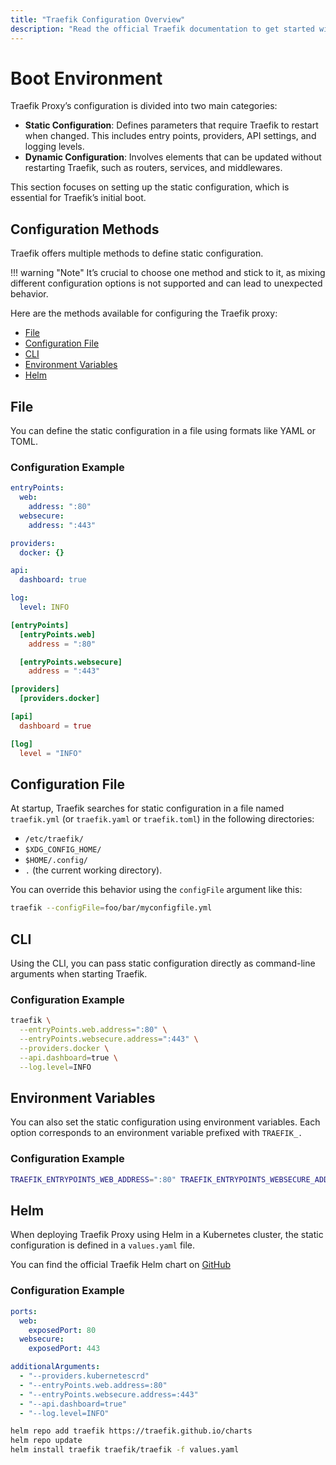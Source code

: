 ```yaml
---
title: "Traefik Configuration Overview"
description: "Read the official Traefik documentation to get started with configuring the Traefik Proxy."
---
```


# Boot Environment

Traefik Proxy’s configuration is divided into two main categories:

- **Static Configuration**: Defines parameters that require Traefik to restart when changed. This includes entry points, providers, API settings, and logging levels.
- **Dynamic Configuration**: Involves elements that can be updated without restarting Traefik, such as routers, services, and middlewares.

This section focuses on setting up the static configuration, which is essential for Traefik’s initial boot.

## Configuration Methods

Traefik offers multiple methods to define static configuration. 

!!! warning "Note"
    It’s crucial to choose one method and stick to it, as mixing different configuration options is not supported and can lead to unexpected behavior.

Here are the methods available for configuring the Traefik proxy:

- [File](#file)
- [Configuration File](#configuration-file)
- [CLI](#cli)
- [Environment Variables](#environment-variables)
- [Helm](#helm)

## File

You can define the static configuration in a file using formats like YAML or TOML.

### Configuration Example

```yaml tab="traefik.yml (YAML)"
entryPoints:
  web:
    address: ":80"
  websecure:
    address: ":443"

providers:
  docker: {}

api:
  dashboard: true

log:
  level: INFO
```

```toml tab="traefik.toml (TOML)"
[entryPoints]
  [entryPoints.web]
    address = ":80"

  [entryPoints.websecure]
    address = ":443"

[providers]
  [providers.docker]

[api]
  dashboard = true

[log]
  level = "INFO"
```

## Configuration File

At startup, Traefik searches for static configuration in a file named `traefik.yml` (or `traefik.yaml` or `traefik.toml`) in the following directories:

- `/etc/traefik/`
- `$XDG_CONFIG_HOME/`
- `$HOME/.config/`
- `.` (the current working directory).

You can override this behavior using the `configFile` argument like this:

```bash
traefik --configFile=foo/bar/myconfigfile.yml
```

## CLI

Using the CLI, you can pass static configuration directly as command-line arguments when starting Traefik. 

### Configuration Example

```sh tab="CLI"
traefik \
  --entryPoints.web.address=":80" \
  --entryPoints.websecure.address=":443" \
  --providers.docker \
  --api.dashboard=true \
  --log.level=INFO
```

## Environment Variables

You can also set the static configuration using environment variables. Each option corresponds to an environment variable prefixed with `TRAEFIK_.`

### Configuration Example

```sh tab="ENV"
TRAEFIK_ENTRYPOINTS_WEB_ADDRESS=":80" TRAEFIK_ENTRYPOINTS_WEBSECURE_ADDRESS=":443" TRAEFIK_PROVIDERS_DOCKER=true TRAEFIK_API_DASHBOARD=true TRAEFIK_LOG_LEVEL="INFO" traefik
```

## Helm

When deploying Traefik Proxy using Helm in a Kubernetes cluster, the static configuration is defined in a `values.yaml` file. 

You can find the official Traefik Helm chart on [GitHub](https://github.com/traefik/traefik-helm-chart/blob/master/traefik/VALUES.md)

### Configuration Example

```yaml tab="values.yaml"
ports:
  web:
    exposedPort: 80
  websecure:
    exposedPort: 443

additionalArguments:
  - "--providers.kubernetescrd"
  - "--entryPoints.web.address=:80"
  - "--entryPoints.websecure.address=:443"
  - "--api.dashboard=true"
  - "--log.level=INFO"
```

```sh tab="Helm Commands"
helm repo add traefik https://traefik.github.io/charts
helm repo update
helm install traefik traefik/traefik -f values.yaml
```

